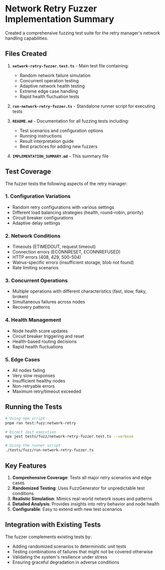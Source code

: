 # Network Retry Fuzzer Implementation Summary

Created a comprehensive fuzzing test suite for the retry manager's network handling capabilities.

## Files Created

1. **`network-retry-fuzzer.test.ts`** - Main test file containing:
   - Random network failure simulation
   - Concurrent operation testing
   - Adaptive network health testing
   - Extreme edge case handling
   - Rapid health fluctuation tests

2. **`run-network-retry-fuzzer.ts`** - Standalone runner script for executing tests

3. **`README.md`** - Documentation for all fuzzing tests including:
   - Test scenarios and configuration options
   - Running instructions
   - Result interpretation guide
   - Best practices for adding new fuzzers

4. **`IMPLEMENTATION_SUMMARY.md`** - This summary file

## Test Coverage

The fuzzer tests the following aspects of the retry manager:

### 1. Configuration Variations
- Random retry configurations with various settings
- Different load balancing strategies (health, round-robin, priority)
- Circuit breaker configurations
- Adaptive delay settings

### 2. Network Conditions
- Timeouts (ETIMEDOUT, request timeout)
- Connection errors (ECONNRESET, ECONNREFUSED)
- HTTP errors (408, 429, 500-504)
- Walrus-specific errors (insufficient storage, blob not found)
- Rate limiting scenarios

### 3. Concurrent Operations
- Multiple operations with different characteristics (fast, slow, flaky, broken)
- Simultaneous failures across nodes
- Recovery patterns

### 4. Health Management
- Node health score updates
- Circuit breaker triggering and reset
- Health-based routing decisions
- Rapid health fluctuations

### 5. Edge Cases
- All nodes failing
- Very slow responses
- Insufficient healthy nodes
- Non-retryable errors
- Maximum retry/timeout exceeded

## Running the Tests

```bash
# Using npm script
pnpm run test:fuzz:network-retry

# Direct Jest execution
npx jest tests/fuzz/network-retry-fuzzer.test.ts --verbose

# Using the runner script
./tests/fuzz/run-network-retry-fuzzer.ts
```

## Key Features

1. **Comprehensive Coverage**: Tests all major retry scenarios and edge cases
2. **Randomized Testing**: Uses FuzzGenerator for unpredictable test conditions
3. **Realistic Simulation**: Mimics real-world network issues and patterns
4. **Detailed Analysis**: Provides insights into retry behavior and node health
5. **Configurable**: Easy to extend with new test scenarios

## Integration with Existing Tests

The fuzzer complements existing tests by:
- Adding randomized scenarios to deterministic unit tests
- Testing combinations of failures that might not be covered otherwise
- Validating the system's resilience under stress
- Ensuring graceful degradation in adverse conditions